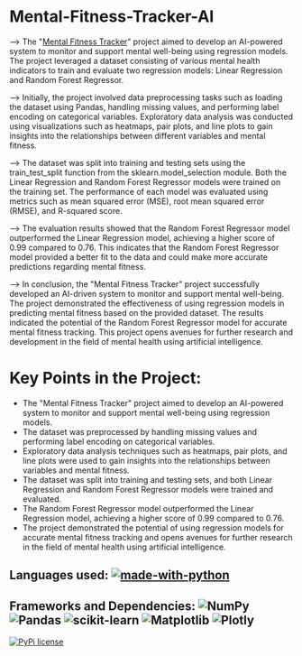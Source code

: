 # Mental-Fitness-Tracker-AI

--> The "[Mental Fitness Tracker](https://www.kaggle.com/code/yarlagaddasaimanoj/ai-mental-health-fitness-tracker)" project aimed to develop an AI-powered system to monitor and support mental well-being using regression models. The project leveraged a dataset consisting of various mental health indicators to train and evaluate two regression models: Linear Regression and Random Forest Regressor.

--> Initially, the project involved data preprocessing tasks such as loading the dataset using Pandas, handling missing values, and performing label encoding on categorical variables. Exploratory data analysis was conducted using visualizations such as heatmaps, pair plots, and line plots to gain insights into the relationships between different variables and mental fitness.

--> The dataset was split into training and testing sets using the train_test_split function from the sklearn.model_selection module. Both the Linear Regression and Random Forest Regressor models were trained on the training set. The performance of each model was evaluated using metrics such as mean squared error (MSE), root mean squared error (RMSE), and R-squared score.

--> The evaluation results showed that the Random Forest Regressor model outperformed the Linear Regression model, achieving a higher score of 0.99 compared to 0.76. This indicates that the Random Forest Regressor model provided a better fit to the data and could make more accurate predictions regarding mental fitness.

--> In conclusion, the "Mental Fitness Tracker" project successfully developed an AI-driven system to monitor and support mental well-being. The project demonstrated the effectiveness of using regression models in predicting mental fitness based on the provided dataset. The results indicated the potential of the Random Forest Regressor model for accurate mental fitness tracking. This project opens avenues for further research and development in the field of mental health using artificial intelligence.

# Key Points in the Project:
*  The "Mental Fitness Tracker" project aimed to develop an AI-powered system to monitor and support mental well-being using regression models.
*  The dataset was preprocessed by handling missing values and performing label encoding on categorical variables.
*  Exploratory data analysis techniques such as heatmaps, pair plots, and line plots were used to gain insights into the relationships between variables and mental fitness.
*  The dataset was split into training and testing sets, and both Linear Regression and Random Forest Regressor models were trained and evaluated.
*  The Random Forest Regressor model outperformed the Linear Regression model, achieving a higher score of 0.99 compared to 0.76.
*  The project demonstrated the potential of using regression models for accurate mental fitness tracking and opens avenues for further research in the field of mental health using artificial intelligence.

## Languages used: [![made-with-python](https://img.shields.io/badge/Made%20with-Python-1f425f.svg)](https://www.python.org/)
## Frameworks and Dependencies: ![NumPy](https://img.shields.io/badge/numpy-%23013243.svg?style=for-the-badge&logo=numpy&logoColor=white) ![Pandas](https://img.shields.io/badge/pandas-%23150458.svg?style=for-the-badge&logo=pandas&logoColor=white) ![scikit-learn](https://img.shields.io/badge/scikit--learn-%23F7931E.svg?style=for-the-badge&logo=scikit-learn&logoColor=white) ![Matplotlib](https://img.shields.io/badge/Matplotlib-%23ffffff.svg?style=for-the-badge&logo=Matplotlib&logoColor=black) ![Plotly](https://img.shields.io/badge/Plotly-%233F4F75.svg?style=for-the-badge&logo=plotly&logoColor=white) 


[![PyPi license](https://badgen.net/pypi/license/pip/)]([https://pypi.org/project/pip/](https://github.com/Yarlagadda-saimanoj/Dataset-Driven-Mental-Fitness-Tracker-AI/blob/main/LICENSE)https://github.com/Yarlagadda-saimanoj/Dataset-Driven-Mental-Fitness-Tracker-AI/blob/main/LICENSE)
